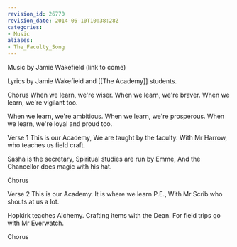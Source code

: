 ```yaml
---
revision_id: 26770
revision_date: 2014-06-10T10:38:28Z
categories:
- Music
aliases:
- The_Faculty_Song
---
```


Music by Jamie Wakefield (link to come)

Lyrics by Jamie Wakefield and [[The Academy]] students.


Chorus
When we learn, we're wiser.
When we learn, we're braver.
When we learn, we're vigilant too.

When we learn, we're ambitious.
When we learn, we're prosperous.
When we learn, we're loyal and proud too.

Verse 1
This is our Academy,
We are taught by the faculty.
With Mr Harrow, who teaches us field craft.

Sasha is the secretary,
Spiritual studies are run by Emme,
And the Chancellor does magic with his hat.

Chorus

Verse 2
This is our Academy.
It is where we learn P.E., 
With Mr Scrib who shouts at us a lot.

Hopkirk teaches Alchemy.
Crafting items with the Dean.
For field trips go with Mr Everwatch.

Chorus



